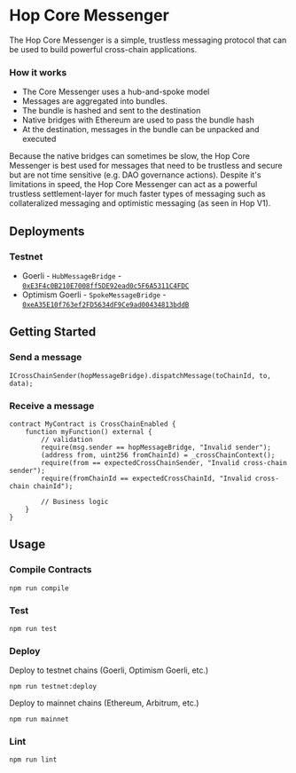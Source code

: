 # Hop Core Messenger

The Hop Core Messenger is a simple, trustless messaging protocol that can be used to build powerful cross-chain applications.

### How it works
* The Core Messenger uses a hub-and-spoke model
* Messages are aggregated into bundles.
* The bundle is hashed and sent to the destination
* Native bridges with Ethereum are used to pass the bundle hash
* At the destination, messages in the bundle can be unpacked and executed

Because the native bridges can sometimes be slow, the Hop Core Messenger is best used for messages that need to be trustless and secure but are not time sensitive (e.g. DAO governance actions). Despite it's limitations in speed, the Hop Core Messenger can act as a powerful trustless settlement-layer for much faster types of messaging such as collateralized messaging and optimistic messaging (as seen in Hop V1).

## Deployments

### Testnet

 * Goerli - `HubMessageBridge` - [`0xE3F4c0B210E7008ff5DE92ead0c5F6A5311C4FDC`](https://goerli.etherscan.io/address/0xE3F4c0B210E7008ff5DE92ead0c5F6A5311C4FDC#code)
 * Optimism Goerli - `SpokeMessageBridge` - [`0xeA35E10f763ef2FD5634dF9Ce9ad00434813bddB`](https://goerli-optimism.etherscan.io/address/0xeA35E10f763ef2FD5634dF9Ce9ad00434813bddB#code)

## Getting Started

### Send a message

```solidity
ICrossChainSender(hopMessageBridge).dispatchMessage(toChainId, to, data);
```

### Receive a message

```solidity
contract MyContract is CrossChainEnabled {
    function myFunction() external {
        // validation
        require(msg.sender == hopMessageBridge, "Invalid sender");
        (address from, uint256 fromChainId) = _crossChainContext();
        require(from == expectedCrossChainSender, "Invalid cross-chain sender");
        require(fromChainId == expectedCrossChainId, "Invalid cross-chain chainId");

        // Business logic
    }
}
```

## Usage

### Compile Contracts
```shell
npm run compile
```

### Test
```shell
npm run test
```

### Deploy
Deploy to testnet chains (Goerli, Optimism Goerli, etc.)
```shell
npm run testnet:deploy
```

Deploy to mainnet chains (Ethereum, Arbitrum, etc.)
```shell
npm run mainnet
```

### Lint

```shell
npm run lint
```
